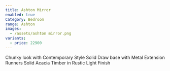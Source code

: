 ```yaml
---
title: Ashton Mirror
enabled: true
Category: Bedroom
range: Ashton
images:
  - /assets/ashton mirror.png
variants:
  - price: 22900
---
```

Chunky look with Contemporary Style
Solid Draw base with Metal Extension Runners
Solid Acacia Timber in Rustic Light Finish